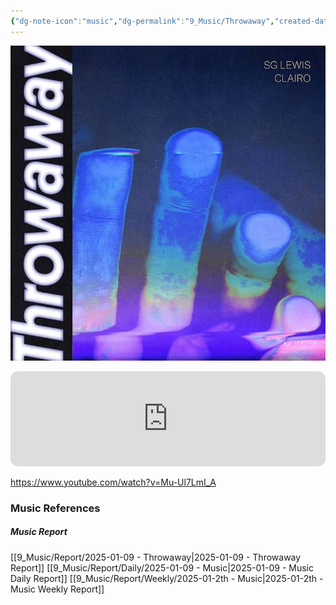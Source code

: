 ```yaml
---
{"dg-note-icon":"music","dg-permalink":"9_Music/Throwaway","created-date":"2025-01-09 10:04:18 pm","date":"2025-01-09","type":"music","tags":["music"],"aliases":null,"title":"Throwaway","music-url":"https://www.youtube.com/watch?v=Mu-Ul7LmI_A","album":"Dawn","album-release-date":"2019-06-21","album-url":"https://open.spotify.com/track/2MnEG4htbbdfoUsyzxZ4BM","cover":"![Utilities/Images/bfcb138ca020e7f686eb1104f44d7826_MD5.jpg](/img/user/Utilities/Images/bfcb138ca020e7f686eb1104f44d7826_MD5.jpg)","cover-url":"https://img1.daumcdn.net/thumb/R720x0.q80/?scode=mtistory2&fname=https%3A%2F%2Ft1.daumcdn.net%2Fcfile%2Ftistory%2F99B1B3445C8C48F22D","artists":"SG Lewis, Clairo","added-at":"Thu Jan 22 2025 - 오후 10:04:18","rating":"⭐⭐⭐⭐⭐⭐⭐⭐⭐","dg-publish":true,"permalink":"/9_Music/Throwaway/","dgPassFrontmatter":true,"noteIcon":"music"}
---
```




![Utilities/Images/bfcb138ca020e7f686eb1104f44d7826_MD5.jpg|400](/img/user/Utilities/Images/bfcb138ca020e7f686eb1104f44d7826_MD5.jpg)

<iframe style="border-radius:12px" src="https://open.spotify.com/embed/track/2MnEG4htbbdfoUsyzxZ4BM?utm_source=generator" width="100%" height="152" frameBorder="0" allowfullscreen="" allow="autoplay; clipboard-write; encrypted-media; fullscreen; picture-in-picture" loading="lazy"></iframe>

https://www.youtube.com/watch?v=Mu-Ul7LmI_A






### Music References
##### Music Report
[[9_Music/Report/2025-01-09 - Throwaway\|2025-01-09 - Throwaway Report]]
[[9_Music/Report/Daily/2025-01-09 - Music\|2025-01-09 - Music Daily Report]]
[[9_Music/Report/Weekly/2025-01-2th - Music\|2025-01-2th - Music Weekly Report]]








